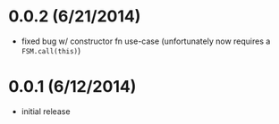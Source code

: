 
# 0.0.2 (6/21/2014)
 * fixed bug w/ constructor fn use-case (unfortunately now requires a `FSM.call(this)`)

# 0.0.1 (6/12/2014)
 * initial release
